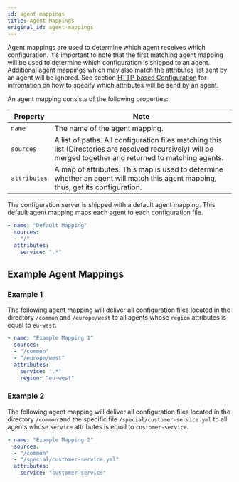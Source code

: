 ```yaml
---
id: agent-mappings
title: Agent Mappings
original_id: agent-mappings
---
```


Agent mappings are used to determine which agent receives which configuration.
It's important to note that the first matching agent mapping will be used to determine which configuration is shipped to an agent.
Additional agent mappings which may also match the attributes list sent by an agent will be ignored.
See section [HTTP-based Configuration](configuration/external-configuration-sources.md#http-based-configuration) for infromation on how to specify which attributes will be send by an agent.

An agent mapping consists of the following properties:

| Property | Note |
| --- | --- |
| `name` | The name of the agent mapping. |
| `sources` | A list of paths. All configuration files matching this list (Directories are resolved recursively) will be merged together and returned to matching agents. |
| `attributes` | A map of attributes. This map is used to determine whether an agent will match this agent mapping, thus, get its configuration. |

The configuration server is shipped with a default agent mapping.
This default agent mapping maps each agent to each configuration file.

```YAML
- name: "Default Mapping"
  sources:
  - "/"
  attributes:
    service: ".*"
```

## Example Agent Mappings

### Example 1

The following agent mapping will deliver all configuration files located in the directory `/common` and `/europe/west` to all agents whose `region` attributes is equal to `eu-west`.

```YAML
- name: "Example Mapping 1"
  sources:
  - "/common"
  - "/europe/west"
  attributes:
    service: ".*"
    region: "eu-west"
```

### Example 2

The following agent mapping will deliver all configuration files located in the directory `/common` and the specific file `/special/customer-service.yml` to all agents whose `service` attributes is equal to `customer-service`.

```YAML
- name: "Example Mapping 2"
  sources:
  - "/common"
  - "/special/customer-service.yml"
  attributes:
    service: "customer-service"
```